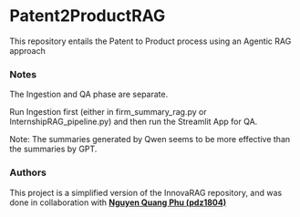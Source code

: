 # Patent2ProductRAG
This repository entails the Patent to Product process using an Agentic RAG approach

### Notes 
The Ingestion and QA phase are separate.

Run Ingestion first (either in firm_summary_rag.py or InternshipRAG_pipeline.py) and then run the Streamlit App for QA.

Note: The summaries generated by Qwen seems to be more effective than the summaries by GPT.

### Authors
This project is a simplified version of the InnovaRAG repository, and was done in collaboration with **[Nguyen Quang Phu (pdz1804)](https://github.com/pdz1804)**
